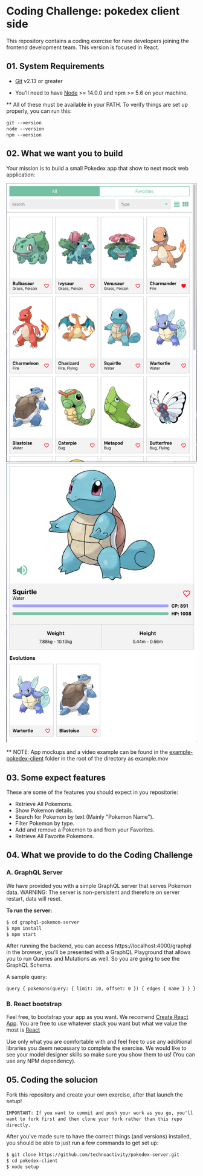 # Coding Challenge: pokedex client side 

This repository contains a coding exercise for new developers joining the frontend development team. This version is focused in React.

## 01. System Requirements


- [Git](https://git-scm.com/book/en/v2/Getting-Started-Installing-Git) v2.13 or greater

- You’ll need to have [Node](https://nodejs.org/de/download/) >= 14.0.0 and npm >= 5.6 on your machine.


** All of these must be available in your PATH. To verify things are set up properly, you can run this:

```
git --version
node --version
npm --version
```

## 02. What we want you to build


Your mission is to build a small Pokedex app that show to next mock web application:

![list](example-pokedex-client/example-list-view.png)
![detail](example-pokedex-client/example-detail-view.png)

** NOTE: App mockups and a video example can be found in the [example-pokedex-client](example-pokedex-client/example-detail-view.png) folder in the root of the directory as example.mov

## 03. Some expect features


These are some of the features you should expect in you repositorie: 

- Retrieve All Pokemons.
- Show Pokemon details.
- Search for Pokemon by text (Mainly "Pokemon Name").
- Filter Pokemon by type.
- Add and remove a Pokemon to and from your Favorites.
- Retrieve All Favorite Pokemons.


## 04. What we provide to do the Coding Challenge


### A. **GraphQL Server**

We have provided you with a simple GraphQL server that serves Pokemon data. WARNING: The server is non-persistent and therefore on server restart, data will reset.

**To run the server:**

```
$ cd graphql-pokemon-server
$ npm install
$ npm start
```

After running the backend, you can access https://localhost:4000/graphql in the browser, you'll be presented with a GraphQL Playground that allows you to run Queries and Mutations as well. So you are going to see the GraphQL Schema.

A sample query:

```
query { pokemons(query: { limit: 10, offset: 0 }) { edges { name } } }
```
 

### B. **React bootstrap**

Feel free, to bootstrap your app as you want. We recomend [Create React App](https://reactjs.org/docs/create-a-new-react-app.html#create-react-app). You are free to use whatever stack you want but what we value the most is [React](https://reactjs.org/)

Use only what you are comfortable with and feel free to use any additional libraries you deem necessary to complete the exercise. We would like to see your model designer skills so make sure you show them to us! (You can use any NPM dependency).

## 05. Coding the solucion

Fork this repository and create your own exercise, after that launch the setup!

```
IMPORTANT: If you want to commit and push your work as you go, you'll want to fork first and then clone your fork rather than this repo directly.
```

After you've made sure to have the correct things (and versions) installed, you should be able to just run a few commands to get set up:

```
$ git clone https://github.com/technoactivity/pokedex-server.git 
$ cd pokedex-client
$ node setup
```
